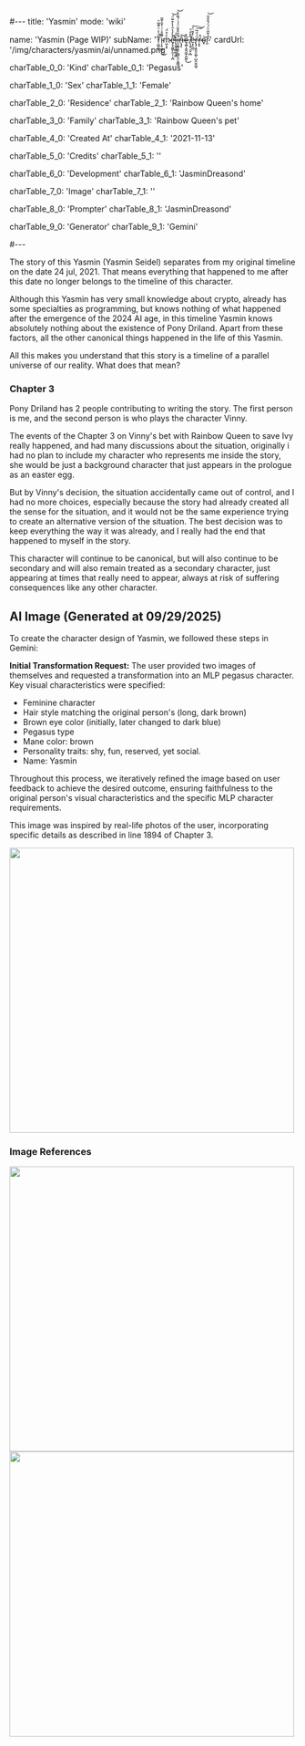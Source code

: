 #---
title: 'Yasmin'
mode: 'wiki'

name: 'Yasmin (Page WIP)'
subName: 'T̷͕̺͈̲̋͗̓̈͗͌̅͛̚ͅi̴̩̝̠͖̥͕͊̄̊͑͗͐̌͐͊̃͘͜m̴̫͔͓̀͐̊̈́e̷̡̛͙̰͚̙̼̣̜͔̪̊̀̓̔̑̔̀͒͊̈́͘̚͘͝l̵̨͎̬̝̻͚͎̻̋͑i̶̛̯̮͚̗̼̗͖̺̤̥̤͙͇̱̒̆̂̌̑̈́́͑́͌́̀͝n̶̨̡̖̂͝ȩ̷̪̩̭͍͈̲̗̭̺̙͆͐͜ ̸̨̧̥͕̮͕̪͒̐̒͛͘ë̵͕̗̼̲̤̓̌̆̈́͠r̶̢̡̧͈͈̝͖̠̹̺̯̤͍̪̥̈́̈́̅͘͠͝ŕ̶͙͙̽o̴̘͝r̷͈̈̔̃͂͛̈́̈́̌͒͋͝'
cardUrl: '/img/characters/yasmin/ai/unnamed.png'

charTable_0_0: 'Kind'
charTable_0_1: 'Pegasus'

charTable_1_0: 'Sex'
charTable_1_1: 'Female'

charTable_2_0: 'Residence'
charTable_2_1: 'Rainbow Queen's home'

charTable_3_0: 'Family'
charTable_3_1: 'Rainbow Queen's pet'

charTable_4_0: 'Created At'
charTable_4_1: '2021-11-13'

charTable_5_0: 'Credits'
charTable_5_1: ''

charTable_6_0: 'Development'
charTable_6_1: 'JasminDreasond'

charTable_7_0: 'Image'
charTable_7_1: ''

charTable_8_0: 'Prompter'
charTable_8_1: 'JasminDreasond'

charTable_9_0: 'Generator'
charTable_9_1: 'Gemini'

#---

The story of this Yasmin (Yasmin Seidel) separates from my original timeline on the date 24 jul, 2021. 
That means everything that happened to me after this date no longer belongs to the timeline of this character.

Although this Yasmin has very small knowledge about crypto, already has some specialties as programming, but knows nothing of what happened after the emergence of 
the 2024 AI age, in this timeline Yasmin knows absolutely nothing about the existence of Pony Driland. Apart from these factors, all the other canonical things happened in the life of this Yasmin.

All this makes you understand that this story is a timeline of a parallel universe of our reality. What does that mean?

### Chapter 3

Pony Driland has 2 people contributing to writing the story. The first person is me, and the second person is who plays the character Vinny.

The events of the Chapter 3 on Vinny's bet with Rainbow Queen to save Ivy really happened, and had many discussions about the situation, originally i had no plan to include my character who represents me inside the story, she would be just a background character that just appears in the prologue as an easter egg.

But by Vinny's decision, the situation accidentally came out of control, and I had no more choices, especially because the story had already created all the sense for the situation, and it would not be the same experience trying to create an alternative version of the situation. The best decision was to keep everything the way it was already, and I really had the end that happened to myself in the story.

This character will continue to be canonical, but will also continue to be secondary and will also remain treated as a secondary character, just appearing at times that really need to appear, always at risk of suffering consequences like any other character.

## AI Image (Generated at 09/29/2025)

To create the character design of Yasmin, we followed these steps in Gemini:

**Initial Transformation Request:** The user provided two images of themselves and requested a transformation into an MLP pegasus character. Key visual characteristics were specified:

* Feminine character
* Hair style matching the original person's (long, dark brown)
* Brown eye color (initially, later changed to dark blue)
* Pegasus type
* Mane color: brown
* Personality traits: shy, fun, reserved, yet social.
* Name: Yasmin

Throughout this process, we iteratively refined the image based on user feedback to achieve the desired outcome, ensuring faithfulness to the original person's visual characteristics and the specific MLP character requirements.

This image was inspired by real-life photos of the user, incorporating specific details as described in line 1894 of Chapter 3.

<img src="/img/characters/yasmin/ai/unnamed.png" height="500">

### Image References

<img src="/img/characters/yasmin/reference/20170523_103346.jpg" height="500">

<img src="/img/characters/yasmin/reference/Discord_aDZboLdTd2.png" height="500">